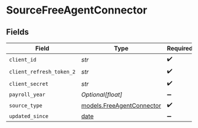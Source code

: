 # SourceFreeAgentConnector


## Fields

| Field                                                                | Type                                                                 | Required                                                             | Description                                                          |
| -------------------------------------------------------------------- | -------------------------------------------------------------------- | -------------------------------------------------------------------- | -------------------------------------------------------------------- |
| `client_id`                                                          | *str*                                                                | :heavy_check_mark:                                                   | N/A                                                                  |
| `client_refresh_token_2`                                             | *str*                                                                | :heavy_check_mark:                                                   | N/A                                                                  |
| `client_secret`                                                      | *str*                                                                | :heavy_check_mark:                                                   | N/A                                                                  |
| `payroll_year`                                                       | *Optional[float]*                                                    | :heavy_minus_sign:                                                   | N/A                                                                  |
| `source_type`                                                        | [models.FreeAgentConnector](../models/freeagentconnector.md)         | :heavy_check_mark:                                                   | N/A                                                                  |
| `updated_since`                                                      | [date](https://docs.python.org/3/library/datetime.html#date-objects) | :heavy_minus_sign:                                                   | N/A                                                                  |